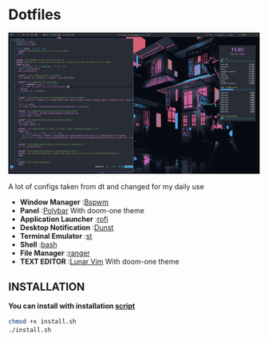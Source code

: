<div align="justify">
<h1>Dotfiles</h1>
<img alt="" src="showcase.png"/>
<a>
</a>
<div align="left">
  
A lot of configs taken from dt and changed for my daily use
  
- **Window Manager** :[Bspwm](https://github.com/baskerville/bspwm)
- **Panel** :[Polybar](https://github.com/adi1090x/polybar-themes) With doom-one theme
- **Application Launcher** :[rofi](https://github.com/adi1090x/rofi/tree/master)
- **Desktop Notification** :[Dunst](https://github.com/dunst-project/dunst)
- **Terminal Emulator** :[st](https://gitlab.com/dwt1/st-distrotube.git)
- **Shell** :[bash](https://gitlab.com/dwt1/dotfiles.git)
- **File Manager** :[ranger](https://github.com/ranger/ranger)
- **TEXT EDITOR** :[Lunar Vim](https://github.com/LunarVim/LunarVim) With doom-one theme

<h2>INSTALLATION</h2>

**You can install with installation [script](https://github.com/GermanEmpire/dotfiles/releases/tag/script)**
```sh
chmod +x install.sh
./install.sh
```
